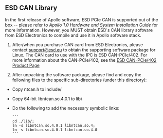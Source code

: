 ## ESD CAN Library

In the first release of Apollo software, ESD PCIe CAN is supported out of the box -- please refer to *Apollo 1.0 Hardware and System Installation Guide* for more information. However, you MUST obtain ESD's CAN library software from ESD Electronics to compile and use it in Apollo software stack.

1. After/when you purchase CAN card from ESD Electronics, please contact support@esd.eu to obtain the supporting software package for Linux.
  The CAN card to use with the IPC is ESD CAN-PCIe/402. For more information about the CAN-PCIe/402, see the [ESD CAN-PCIe/402 Product Page](https://esd.eu/en/products/can-pcie402)

2. After unpacking the software package, please find and copy the following files to the specific sub-directories (under this directory):
  * Copy ntcan.h to include/
  * Copy 64-bit libntcan.so.4.0.1 to lib/
  * Do the following to add the necessary symbolic links:

        ```
        cd ./lib/;
        ln -s libntcan.so.4.0.1 libntcan.so.4;
        ln -s libntcan.so.4.0.1 libntcan.so.4.0
        ```
